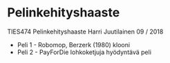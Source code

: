 # Pelinkehityshaaste
TIES474 Pelinkehityshaaste
Harri Juutilainen 09 / 2018

* Peli 1 - Robomop, Berzerk (1980) klooni
* Peli 2 - PayForDie lohkoketjuja hyödyntävä peli